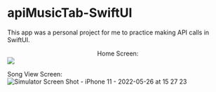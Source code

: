 # apiMusicTab-SwiftUI

This app was a personal project for me to practice making API calls in SwiftUI.

<div style="width: 100%; text-align: center;">Home Screen:</div>
<img src="https://user-images.githubusercontent.com/62817123/170583569-efeb8927-69ea-480c-b24c-a0d9ae435f8c.png" style="max-width: 400px; text-align: center;"/>

Song View Screen: 
![Simulator Screen Shot - iPhone 11 - 2022-05-26 at 15 27 23](https://user-images.githubusercontent.com/62817123/170583693-b99a88b4-9c43-4ae2-af97-7766a02af3af.png)

